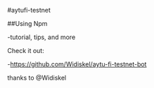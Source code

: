 #aytufi-testnet

##Using Npm

-tutorial, tips, and more

Check it out:

-https://github.com/Widiskel/aytu-fi-testnet-bot

thanks to @Widiskel
